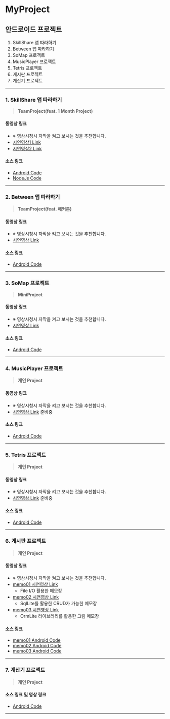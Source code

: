 # MyProject

## 안드로이드 프로젝트

1. SkillShare 앱 따라하기
2. Between 앱 따라하기
3. SoMap 프로젝트
4. MusicPlayer 프로젝트
5. Tetris 프로젝트
6. 게시판 프로젝트
7. 계산기 프로젝트

--------------------------------------------------------------------------------

### 1. SkillShare 앱 따라하기

> __TeamProject(feat. 1 Month Project)__

#### __동영상 링크__
- ※ 영상시청시 자막을 켜고 보시는 것을 추천합니다.
- [시연영상1 Link](https://youtu.be/N2Rs-Njy0DI)
- [시연영상2 Link](https://youtu.be/bN9aYZA0NYs)

#### __소스 링크__
- [Android Code](https://github.com/youjisang/skill_share.git)
- [NodeJs Code](https://github.com/youjisang/skill-share-server.git)

--------------------------------------------------------------------------------

### 2. Between 앱 따라하기

> __TeamProject(feat. 해커톤)__

#### __동영상 링크__
- ※ 영상시청시 자막을 켜고 보시는 것을 추천합니다.
- [시연영상 Link](https://youtu.be/k7C1DMJDYc0)

#### __소스 링크__
- [Android Code](https://github.com/youjisang/Between.git)

--------------------------------------------------------------------------------

### 3. SoMap 프로젝트

> __MiniProject__

#### __동영상 링크__
- ※ 영상시청시 자막을 켜고 보시는 것을 추천합니다.
- [시연영상 Link](https://youtu.be/gtqrE7vC7Eo)

#### __소스 링크__
- [Android Code](https://github.com/youjisang/SoMap.git)

--------------------------------------------------------------------------------

### 4. MusicPlayer 프로젝트

> __개인 Project__

#### __동영상 링크__
- ※ 영상시청시 자막을 켜고 보시는 것을 추천합니다.
- [시연영상 Link]() 준비중

#### __소스 링크__
- [Android Code](https://github.com/youjisang/MusicPlayer2.git)

--------------------------------------------------------------------------------

### 5. Tetris 프로젝트

> __개인 Project__

#### __동영상 링크__
- ※ 영상시청시 자막을 켜고 보시는 것을 추천합니다.
- [시연영상 Link]() 준비중

#### __소스 링크__
- [Android Code](https://github.com/youjisang/Tetris2.git)

--------------------------------------------------------------------------------

### 6. 게시판 프로젝트

> __개인 Project__

#### __동영상 링크__
- ※ 영상시청시 자막을 켜고 보시는 것을 추천합니다.
- [memo01 시연영상 Link](https://youtu.be/fldQ7xbobfI)
    - File I/O 활용한 메모장
- [memo02 시연영상 Link](https://youtu.be/4_tm6vh6AUs)
    - SqlLite를 활용한 CRUD가 가능한 메모장
- [memo03 시연영상 Link](https://youtu.be/442qudDghg4)
    - OrmLite 라이브러리를 활용한 그림 메모장

#### __소스 링크__
- [memo01 Android Code](https://github.com/youjisang/ADS_Android_MemoWithFile.git)
- [memo02 Android Code](https://github.com/youjisang/ADS_Android_MemoWithSQLite.git)
- [memo03 Android Code](https://github.com/youjisang/ADS_Android_MemoWithRecyclerViewAndORM.git)

--------------------------------------------------------------------------------

### 7. 계산기 프로젝트

> __개인 Project__

#### __소스 링크 및 영상 링크__
- [Android Code](https://github.com/youjisang/ADS_Android_Calculate1.git)

--------------------------------------------------------------------------------